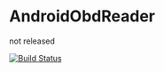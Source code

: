 # AndroidObdReader
not released

[![Build Status](https://travis-ci.org/jluiz20/AndroidObdReader.svg?branch=master)](https://travis-ci.org/jluiz20/AndroidObdReader)
